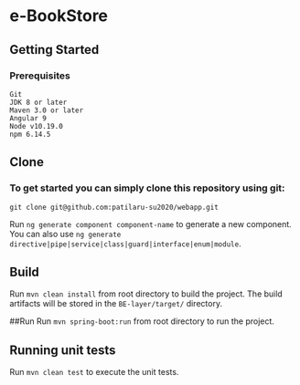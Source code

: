 # e-BookStore

## Getting Started

### Prerequisites
	Git
	JDK 8 or later
	Maven 3.0 or later
	Angular 9
	Node v10.19.0
	npm 6.14.5



## Clone

### To get started you can simply clone this repository using git:

	git clone git@github.com:patilaru-su2020/webapp.git

Run `ng generate component component-name` to generate a new component. You can also use `ng generate directive|pipe|service|class|guard|interface|enum|module`.

## Build

Run `mvn clean install` from root directory to build the project. The build artifacts will be stored in the `BE-layer/target/` directory.

##Run
Run `mvn spring-boot:run` from root directory to run the project.


## Running unit tests

Run `mvn clean test` to execute the unit tests.

